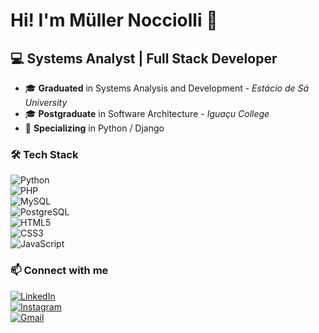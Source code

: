 # Hi! I'm Müller Nocciolli 👋  

## 💻 Systems Analyst | Full Stack Developer  

- 🎓 **Graduated** in Systems Analysis and Development - *Estácio de Sá University*  
- 🎓 **Postgraduate** in Software Architecture - *Iguaçu College*  
- 🚀 **Specializing** in Python / Django  

### 🛠️ Tech Stack  
![Python](https://img.shields.io/badge/-Python-3776AB?style=flat&logo=python&logoColor=white)  
![PHP](https://img.shields.io/badge/-PHP-777BB4?style=flat&logo=php&logoColor=white)  
![MySQL](https://img.shields.io/badge/-MySQL-4479A1?style=flat&logo=mysql&logoColor=white)  
![PostgreSQL](https://img.shields.io/badge/-PostgreSQL-336791?style=flat&logo=postgresql&logoColor=white)  
![HTML5](https://img.shields.io/badge/-HTML5-E34F26?style=flat&logo=html5&logoColor=white)  
![CSS3](https://img.shields.io/badge/-CSS3-1572B6?style=flat&logo=css3&logoColor=white)  
![JavaScript](https://img.shields.io/badge/-JavaScript-F7DF1E?style=flat&logo=javascript&logoColor=black)  

### 📫 Connect with me  
[![LinkedIn](https://img.shields.io/badge/-LinkedIn-0077B5?style=flat&logo=linkedin&logoColor=white)](LINK_DO_LINKEDIN)  
[![Instagram](https://img.shields.io/badge/-Instagram-E4405F?style=flat&logo=instagram&logoColor=white)](LINK_DO_INSTAGRAM)  
[![Gmail](https://img.shields.io/badge/-Gmail-D14836?style=flat&logo=gmail&logoColor=white)](mailto:SEUEMAIL@GMAIL.COM)  
